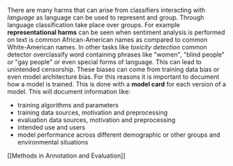 There are many harms that can arise from classifiers interacting with *language* as language can be used to represent and group. Through language classification take place over groups. For example **representational harms** can be seen when sentiment analysis is performed on text is common African-American names as compared to common White-American names. In other tasks like *toxicity detection* common detector overclassify word containing phrases like "women", "blind people" or "gay people" or even special forms of language. This can lead to unintended censorship. These biases can come from training data bias or even model architecture bias. For this reasons it is important to document how a model is trained. This is done with a **model card** for each version of a model. This will document information like: 

- training algorithms and parameters
- training data sources, motivation and preprocessing
- evaluation data sources, motivation and preprocessing
- intended use and users
- model performance across different demographic or other groups and environmental situations

[[Methods in Annotation and Evaluation]]
